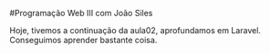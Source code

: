 #Programação Web III com João Siles

Hoje, tivemos a continuação da aula02, aprofundamos em Laravel.
Conseguimos aprender bastante coisa.